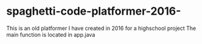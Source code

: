# spaghetti-code-platformer-2016-
This is an old platformer I have created in 2016 for a highschool project
The main function is located in app.java
